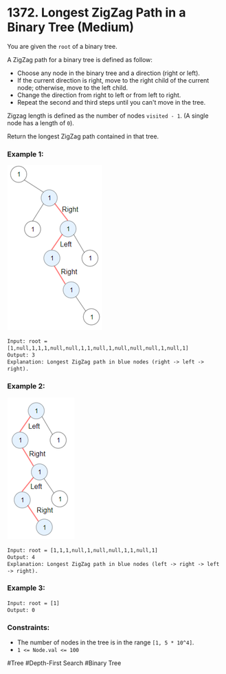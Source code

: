 # 1372. Longest ZigZag Path in a Binary Tree (Medium)

You are given the `root` of a binary tree.

A ZigZag path for a binary tree is defined as follow:

- Choose any node in the binary tree and a direction (right or left).
- If the current direction is right, move to the right child of the current node; otherwise, move to the left child.
- Change the direction from right to left or from left to right.
- Repeat the second and third steps until you can't move in the tree.

Zigzag length is defined as the number of nodes `visited - 1`. (A single node has a length of `0`).

Return the longest ZigZag path contained in that tree.

### Example 1:

![example1](./example1.png)

```
Input: root = [1,null,1,1,1,null,null,1,1,null,1,null,null,null,1,null,1]
Output: 3
Explanation: Longest ZigZag path in blue nodes (right -> left -> right).
```

### Example 2:

![example2](./example2.png)

```
Input: root = [1,1,1,null,1,null,null,1,1,null,1]
Output: 4
Explanation: Longest ZigZag path in blue nodes (left -> right -> left -> right).
```

### Example 3:

```
Input: root = [1]
Output: 0
```

### Constraints:

- The number of nodes in the tree is in the range `[1, 5 * 10^4]`.
- `1 <= Node.val <= 100`

#Tree #Depth-First Search #Binary Tree
